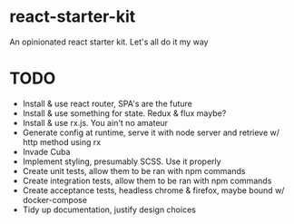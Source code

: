 # react-starter-kit
An opinionated react starter kit. Let's all do it my way


# TODO
 - Install & use react router, SPA's are the future
 - Install & use something for state. Redux & flux maybe?
 - Install & use rx.js. You ain't no amateur
 - Generate config at runtime, serve it with node server and retrieve w/ http method using rx
 - Invade Cuba
 - Implement styling, presumably SCSS. Use it properly
 - Create unit tests, allow them to be ran with npm commands
 - Create integration tests, allow them to be ran with npm commands
 - Create acceptance tests, headless chrome & firefox, maybe bound w/ docker-compose
 - Tidy up documentation, justify design choices

